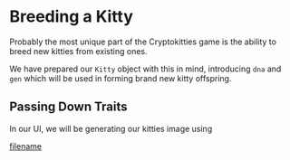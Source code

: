 Breeding a Kitty
===

Probably the most unique part of the Cryptokitties game is the ability to breed new kitties from existing ones.

We have prepared our `Kitty` object with this in mind, introducing `dna` and `gen` which will be used in forming brand new kitty offspring.

## Passing Down Traits

In our UI, we will be generating our kitties image using 

[filename](./assets/3.4-template.rs ':include :type=code embed')